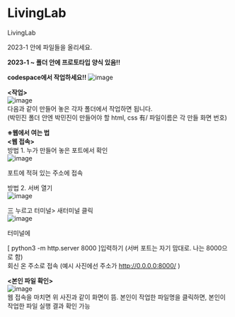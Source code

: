 # LivingLab
LivingLab

2023-1 안에 파일들을 올리세요.

**2023-1 ~ 폴더 안에 프로토타입 양식 있음!!**

**codespace에서 작업하세요!!**
![image](https://github.com/pmj-chosim/LivingLab/assets/114579651/797eb563-a3ea-4d4f-808c-7c9c289a9f31)  

**<작업>**  
![image](https://github.com/pmj-chosim/LivingLab/assets/114579651/4dd1b7bb-9da6-445e-995c-8e5e802b17b3)  
다음과 같이 만들어 놓은 각자 폴더에서 작업하면 됩니다.  
(박민진 폴더 안엔 박민진이 만들어야 할 html, css 有/ 파일이름은 각 만들 화면 번호)


**※웹에서 여는 법**  
**<웹 접속>**  
방법 1. 누가 만들어 놓은 포트에서 확인  
![image](https://github.com/pmj-chosim/LivingLab/assets/114579651/bb8e0f7f-48cf-4be8-bed3-bde31090f796)  

포트에 적혀 있는 주소에 접속


  
방법 2. 서버 열기  
![image](https://github.com/pmj-chosim/LivingLab/assets/114579651/b84d6bbd-10ff-44a9-b49f-55091be55fd5)  

三 누르고 터미널> 새터미널 클릭   
![image](https://github.com/pmj-chosim/LivingLab/assets/114579651/ffa2f4f9-dd61-42a8-99b1-57da4c923fd7)  

터미널에   
  
[ python3 -m http.server 8000 ]입력하기 (서버 포트는 자기 맘대로. 나는 8000으로 함)  
회신 온 주소로 접속 (예시 사진에선 주소가  http://0.0.0.0:8000/ )  

  
**<본인 파일 확인>**  
![image](https://github.com/pmj-chosim/LivingLab/assets/114579651/200a9f26-bf0b-413b-9fba-f1981aebbc9a)  
웹 접속을 마치면 위 사진과 같이 화면이 뜸. 본인이 작업한 파일명을 클릭하면, 본인이 작업한 파일 실행 결과 확인 가능
